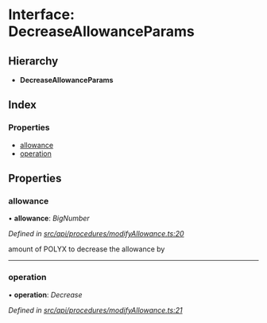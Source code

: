 # Interface: DecreaseAllowanceParams

## Hierarchy

* **DecreaseAllowanceParams**

## Index

### Properties

* [allowance](decreaseallowanceparams.md#allowance)
* [operation](decreaseallowanceparams.md#operation)

## Properties

###  allowance

• **allowance**: *BigNumber*

*Defined in [src/api/procedures/modifyAllowance.ts:20](https://github.com/PolymathNetwork/polymesh-sdk/blob/38ee8078/src/api/procedures/modifyAllowance.ts#L20)*

amount of POLYX to decrease the allowance by

___

###  operation

• **operation**: *Decrease*

*Defined in [src/api/procedures/modifyAllowance.ts:21](https://github.com/PolymathNetwork/polymesh-sdk/blob/38ee8078/src/api/procedures/modifyAllowance.ts#L21)*
